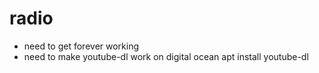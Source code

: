 # radio


* need to get forever working
* need to make youtube-dl work on digital ocean
apt install youtube-dl
